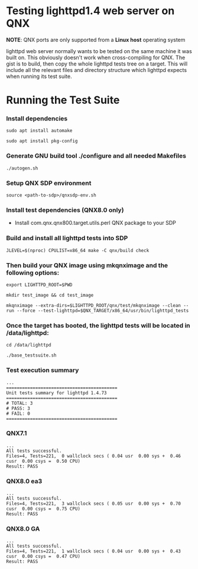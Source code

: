 # Testing lighttpd1.4 web server on QNX

**NOTE**: QNX ports are only supported from a **Linux host** operating system

lighttpd web server normally wants to be tested on the same machine it was built on. This obviously doesn't work when cross-compiling for QNX. The gist is to build, then copy the whole lighttpd tests tree on a target. This will include all the relevant files and directory structure which lighttpd expects when running its test suite.

# Running the Test Suite

### Install dependencies

`sudo apt install automake`

`sudo apt install pkg-config`

### Generate GNU build tool ./configure and all needed Makefiles

`./autogen.sh`

### Setup QNX SDP environment

`source <path-to-sdp>/qnxsdp-env.sh`

### Install test dependencies (QNX8.0 only)

- Install com.qnx.qnx800.target.utils.perl QNX package to your SDP

### Build and install all lighttpd tests into SDP

`JLEVEL=$(nproc) CPULIST=x86_64 make -C qnx/build check`

### Then build your QNX image using mkqnximage and the following options:

`export LIGHTTPD_ROOT=$PWD`

`mkdir test_image && cd test_image`

`mkqnximage --extra-dirs=$LIGHTTPD_ROOT/qnx/test/mkqnximage --clean --run --force --test-lighttpd=$QNX_TARGET/x86_64/usr/bin/lighttpd_tests`

### Once the target has booted, the lighttpd tests will be located in /data/lighttpd:

`cd /data/lighttpd`

`./base_testsuite.sh`

### Test execution summary

```
...
==========================================
Unit tests summary for lighttpd 1.4.73
==========================================
# TOTAL: 3
# PASS: 3
# FAIL: 0
==========================================
```

### QNX7.1
```
...
All tests successful.
Files=4, Tests=221,  0 wallclock secs ( 0.04 usr  0.00 sys +  0.46 cusr  0.00 csys =  0.50 CPU)
Result: PASS
```

### QNX8.0 ea3
```
...
All tests successful.
Files=4, Tests=221,  3 wallclock secs ( 0.05 usr  0.00 sys +  0.70 cusr  0.00 csys =  0.75 CPU)
Result: PASS
```

### QNX8.0 GA
```
...
All tests successful.
Files=4, Tests=221,  1 wallclock secs ( 0.04 usr  0.00 sys +  0.43 cusr  0.00 csys =  0.47 CPU)
Result: PASS
```